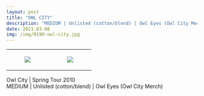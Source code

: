 ```yaml
---
layout: post
title: "OWL CITY"
description: "MEDIUM | Unlisted (cotton/blend) | Owl Eyes (Owl City Merch)"
date: 2021-03-08
img: /img/0190-owl-city.jpg
---
```




<table style="width:100%;"><tr><td style="vertical-align:top;">
      <figure class="tmblr-full" data-orig-height="2048" data-orig-width="1365" data-orig-src="https://concertshirts.netlify.app/shirts/0190/0190-01.jpg"><img src="https://64.media.tumblr.com/7ddddd7a02299a9e750c360747af8d85/1fbe843682c6fcfa-2f/s540x810/d84f34ca3fa5bd3c05c8037468762cf774b43c30.jpg" data-orig-height="2048" data-orig-width="1365" data-orig-src="https://concertshirts.netlify.app/shirts/0190/0190-01.jpg"/></figure></td>
    <td style="vertical-align:top;">
      <figure class="tmblr-full" data-orig-height="2048" data-orig-width="1365" data-orig-src="https://concertshirts.netlify.app/shirts/0190/0190-02.jpg"><img src="https://64.media.tumblr.com/b2b764b757a6a2840e430a88085c7cc2/1fbe843682c6fcfa-e6/s540x810/4aac70c90ae238adf91bee6ec7a587df688bd016.jpg" data-orig-height="2048" data-orig-width="1365" data-orig-src="https://concertshirts.netlify.app/shirts/0190/0190-02.jpg"/></figure></td>
  </tr></table><p>
  Owl City | Spring Tour 2010<br/>MEDIUM | Unlisted (cotton/blend) | Owl Eyes (Owl City Merch)
</p>
